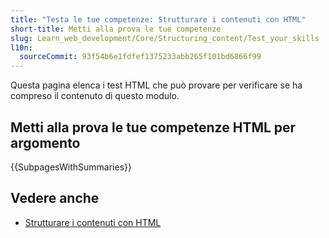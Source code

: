 ```yaml
---
title: "Testa le tue competenze: Strutturare i contenuti con HTML"
short-title: Metti alla prova le tue competenze
slug: Learn_web_development/Core/Structuring_content/Test_your_skills
l10n:
  sourceCommit: 93f54b6e1fdfef1375233abb265f101bd6866f99
---
```


Questa pagina elenca i test HTML che può provare per verificare se ha compreso il contenuto di questo modulo.

## Metti alla prova le tue competenze HTML per argomento

{{SubpagesWithSummaries}}

## Vedere anche

- [Strutturare i contenuti con HTML](/it/docs/Learn_web_development/Core/Structuring_content)
